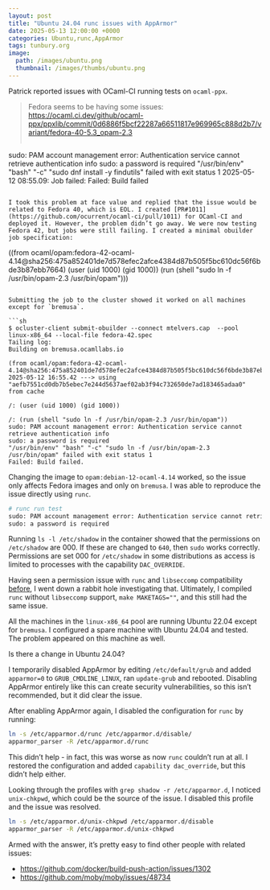 ```yaml
---
layout: post
title: "Ubuntu 24.04 runc issues with AppArmor"
date: 2025-05-13 12:00:00 +0000
categories: Ubuntu,runc,AppArmor
tags: tunbury.org
image:
  path: /images/ubuntu.png
  thumbnail: /images/thumbs/ubuntu.png
---
```


Patrick reported issues with OCaml-CI running tests on `ocaml-ppx`.

> Fedora seems to be having some issues: https://ocaml.ci.dev/github/ocaml-ppx/ppxlib/commit/0d6886f5bcf22287a66511817e969965c888d2b7/variant/fedora-40-5.3_opam-2.3
> ```
sudo: PAM account management error: Authentication service cannot retrieve authentication info
sudo: a password is required
"/usr/bin/env" "bash" "-c" "sudo dnf install -y findutils" failed with exit status 1
2025-05-12 08:55.09: Job failed: Failed: Build failed
```

I took this problem at face value and replied that the issue would be related to Fedora 40, which is EOL. I created [PR#1011](https://github.com/ocurrent/ocaml-ci/pull/1011) for OCaml-CI and deployed it. However, the problem didn’t go away. We were now testing Fedora 42, but jobs were still failing. I created a minimal obuilder job specification:

```
((from ocaml/opam:fedora-42-ocaml-4.14@sha256:475a852401de7d578efec2afce4384d87b505f5bc610dc56f6bde3b87ebb7664)
(user (uid 1000) (gid 1000))
(run (shell "sudo ln -f /usr/bin/opam-2.3 /usr/bin/opam")))
```

Submitting the job to the cluster showed it worked on all machines except for `bremusa`.

```sh
$ ocluster-client submit-obuilder --connect mtelvers.cap  --pool linux-x86_64 --local-file fedora-42.spec
Tailing log:
Building on bremusa.ocamllabs.io

(from ocaml/opam:fedora-42-ocaml-4.14@sha256:475a852401de7d578efec2afce4384d87b505f5bc610dc56f6bde3b87ebb7664)
2025-05-12 16:55.42 ---> using "aefb7551cd0db7b5ebec7e244d5637aef02ab3f94c732650de7ad183465adaa0" from cache

/: (user (uid 1000) (gid 1000))

/: (run (shell "sudo ln -f /usr/bin/opam-2.3 /usr/bin/opam"))
sudo: PAM account management error: Authentication service cannot retrieve authentication info
sudo: a password is required
"/usr/bin/env" "bash" "-c" "sudo ln -f /usr/bin/opam-2.3 /usr/bin/opam" failed with exit status 1
Failed: Build failed.
```

Changing the image to `opam:debian-12-ocaml-4.14` worked, so the issue only affects Fedora images and only on `bremusa`. I was able to reproduce the issue directly using `runc`.

```sh
# runc run test
sudo: PAM account management error: Authentication service cannot retrieve authentication info
sudo: a password is required
```

Running `ls -l /etc/shadow` in the container showed that the permissions on `/etc/shadow` are 000. If these are changed to `640`, then `sudo` works correctly. Permissions are set 000 for `/etc/shadow` in some distributions as access is limited to processes with the capability `DAC_OVERRIDE`.

Having seen a permission issue with `runc` and `libseccomp` compatibility [before](https://github.com/ocaml/infrastructure/issues/121), I went down a rabbit hole investigating that. Ultimately, I compiled `runc` without `libseccomp` support, `make MAKETAGS=""`, and this still had the same issue.

All the machines in the `linux-x86_64` pool are running Ubuntu 22.04 except for `bremusa`. I configured a spare machine with Ubuntu 24.04 and tested. The problem appeared on this machine as well.

Is there a change in Ubuntu 24.04?

I temporarily disabled AppArmor by editing `/etc/default/grub` and added `apparmor=0` to `GRUB_CMDLINE_LINUX`, ran `update-grub` and rebooted. Disabling AppArmor entirely like this can create security vulnerabilities, so this isn’t recommended, but it did clear the issue.

After enabling AppArmor again, I disabled the configuration for `runc` by running:

```sh
ln -s /etc/apparmor.d/runc /etc/apparmor.d/disable/
apparmor_parser -R /etc/apparmor.d/runc
```

This didn’t help - in fact, this was worse as now `runc` couldn’t run at all.  I restored the configuration and added `capability dac_override`, but this didn’t help either.

Looking through the profiles with `grep shadow -r /etc/apparmor.d`, I noticed `unix-chkpwd`, which could be the source of the issue. I disabled this profile and the issue was resolved.

```sh
ln -s /etc/apparmor.d/unix-chkpwd /etc/apparmor.d/disable
apparmor_parser -R /etc/apparmor.d/unix-chkpwd
```

Armed with the answer, it’s pretty easy to find other people with related issues:
- https://github.com/docker/build-push-action/issues/1302
- https://github.com/moby/moby/issues/48734

